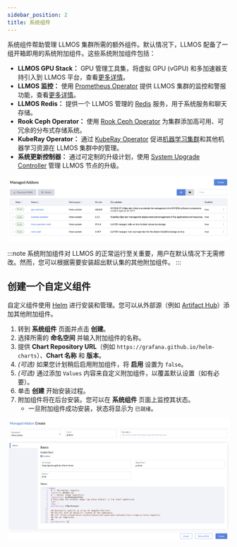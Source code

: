 ```yaml
---
sidebar_position: 2
title: 系统组件
---
```


系统组件帮助管理 LLMOS 集群所需的额外组件。默认情况下，LLMOS 配备了一组开箱即用的系统附加组件。这些系统附加组件包括：

- **LLMOS GPU Stack：** GPU 管理工具集，将虚拟 GPU (vGPU) 和多加速器支持引入到 LLMOS 平台，查看[更多详情](../gpu_management/enable-gpu-stack)。
- **LLMOS 监控：** 使用 [Prometheus Operator](https://github.com/prometheus-operator/prometheus-operator) 提供 LLMOS 集群的监控和警报功能，查看[更多详情](../monitoring/enable-monitoring)。
- **LLMOS Redis：** 提供一个 LLMOS 管理的 [Redis](https://redis.io/) 服务，用于系统服务和聊天存储。
- **Rook Ceph Operator：** 使用 [Rook Ceph Operator](https://rook.io/) 为集群添加高可用、可冗余的分布式存储系统。
- **KubeRay Operator：** 通过 [KubeRay Operator](https://www.ray.io/) 促进[机器学习集群](../ml_clusters)和其他机器学习资源在 LLMOS 集群中的管理。
- **系统更新控制器：** 通过可定制的升级计划，使用 [System Upgrade Controller](https://github.com/rancher/system-upgrade-controller) 管理 LLMOS 节点的升级。

![Managed Addons](/img/docs/managed-addons.png)

:::note
系统附加组件对 LLMOS 的正常运行至关重要，用户在默认情况下无需修改。然而，您可以根据需要安装超出默认集的其他附加组件。
:::

## 创建一个自定义组件

自定义组件使用 [Helm](https://helm.sh/) 进行安装和管理。您可以从外部源（例如 [Artifact Hub](https://artifacthub.io/)）添加其他附加组件。

1. 转到 **系统组件** 页面并点击 **创建**。
2. 选择所需的 **命名空间** 并输入附加组件的名称。
3. 提供 **Chart Repository URL**（例如 `https://grafana.github.io/helm-charts`）、**Chart 名称** 和 **版本**。
4. *(可选)* 如果您计划稍后启用附加组件，将 **启用** 设置为 `false`。
5. *(可选)* 通过添加 `Values` 内容来自定义附加组件，以覆盖默认设置（如有必要）。
6. 单击 **创建** 开始安装过程。
7. 附加组件将在后台安装。您可以在 **系统组件** 页面上监控其状态。
   - 一旦附加组件成功安装，状态将显示为 `已就绪`。

![Add Managed Addons](/img/docs/managed-addon-create.png)